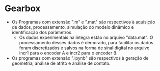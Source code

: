 # Gearbox
- Os Programas com extensão ".m" e ".mat" são respectivos à aquisição de dados, processamento, simulação do modelo dinâmico e identificação dos parâmetros.
    - Os dados experimentais na íntegra estão no arquivo "data.mat". O processamento desses dados é demorado, para facilitar os dados foram discretizados e salvos na forma de sinal digital no arquivo incr1 para o encoder A e incr2 para o encoder B.
- Os programas com extensão ".ipynb" são respectivos à geração de geometria, análise de atrito e análise de contato.
